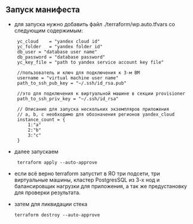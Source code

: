 ## Запуск манифеста

 - для запуска нужно добавить файл ./terraform/wp.auto.tfvars
   со следующим содержимым:

        yc_cloud    = "yandex cloud id"
        yc_folder   = "yandex folder id"
        db_user = "database user name"
        db_password = "database password"
        yc_key_file = "path to yandex service account key file"
        
        //пользователь и ключ для подключения к 3-м ВМ
        username = "virtual machine user name"    
        path_to_ssh_pub_key = "~/.ssh/id_rsa.pub"

        //это для подключения к виртуальной машине в секции provisioner
        path_to_ssh_priv_key = "~/.ssh/id_rsa"
        
        // Описание для запуска нескольких экземпляров приложения
        // a, b, c необходимо для обозначения регионов yandex_cloud
        instance_count = {
            1:"a"
            2:"b"
            3:"c"
        }
 - далее запускаем
        
        terraform apply --auto-approve


 - если всё верно terraform запустит в ЯО три подсети, три виртуальные машины, кластер PostgresSQL из 3-х нод и балансировщик нагрузки для приложения, а так же предустановку для проверки результата.

 - затем для ликвидации стека

       terraform destroy --auto-approve